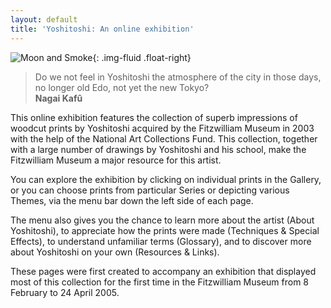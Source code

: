 ```yaml
---
layout: default
title: 'Yoshitoshi: An online exhibition'
---
```

![Moon and Smoke]({{site.baseurl}}/images/front/P_22_2003.jpg){: .img-fluid .float-right}

> Do we not feel in Yoshitoshi the atmosphere of the city in those days, no longer old Edo, not yet the new Tokyo?  
**Nagai Kafû**

This online exhibition features the collection of superb impressions of woodcut prints by Yoshitoshi acquired by the Fitzwilliam Museum in 2003 with the help of the National Art Collections Fund. This collection, together with a large number of drawings by Yoshitoshi and his school, make the Fitzwilliam Museum a major resource for this artist.

You can explore the exhibition by clicking on individual prints in the Gallery, or you can choose prints from particular Series or depicting various Themes, via the menu bar down the left side of each page.

The menu also gives you the chance to learn more about the artist (About Yoshitoshi), to appreciate how the prints were made (Techniques & Special Effects), to understand unfamiliar terms (Glossary), and to discover more about Yoshitoshi on your own (Resources & Links).

These pages were first created to accompany an exhibition that displayed most of this collection for the first time in the Fitzwilliam Museum from 8 February to 24 April 2005.
